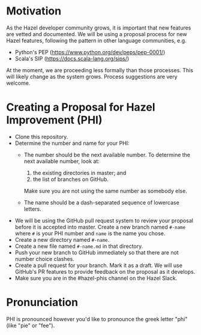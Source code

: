 # Motivation
As the Hazel developer community grows, it is important that new features are vetted and documented. We will be using a proposal process for new Hazel features, following the pattern in other language communities, e.g.

 * Python's PEP (https://www.python.org/dev/peps/pep-0001/)
 * Scala's SIP (https://docs.scala-lang.org/sips/)
 
At the moment, we are proceeding less formally than those processes. This will likely change as the system grows. Process suggestions are very welcome.

# Creating a Proposal for Hazel Improvement (PHI)
* Clone this repository.
* Determine the number and name for your PHI:
  * The number should be the next available number. To determine the next available number, look at:
  
    1. the existing directories in master; and
    2. the list of branches on GitHub.
    
    Make sure you are not using the same number as somebody else.

  * The name should be a dash-separated sequence of lowercase letters.
* We will be using the GitHub pull request system to review your proposal before it is accepted into master. Create a new branch named `#-name` where `#` is your PHI number and `name` is the name you chose.
* Create a new directory named `#-name`.
* Create a new file named `#-name.md` in that directory.
* Push your new branch to GitHub immediately so that there are not number choice clashes.
* Create a pull request for your branch. Mark it as a draft. We will use GitHub's PR features to provide feedback on the proposal as it develops.
* Make sure you are in the #hazel-phis channel on the Hazel Slack.

# Pronunciation
PHI is pronounced however you'd like to pronounce the greek letter "phi" (like "pie" or "fee").

